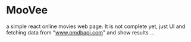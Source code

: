 # MooVee
a simple react online movies web page. It is not complete yet,  just UI and fetching data from "www.omdbapi.com" and show results  ...
